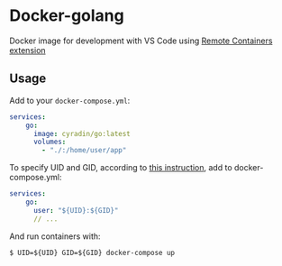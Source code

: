# Docker-golang

Docker image for development with VS Code using [Remote Containers extension](https://code.visualstudio.com/docs/remote/containers)

## Usage

Add to your `docker-compose.yml`:

```yaml
services:
    go:
      image: cyradin/go:latest
      volumes:
        - "./:/home/user/app"
```


To specify UID and GID, according to [this instruction](https://dev.to/acro5piano/specifying-user-and-group-in-docker-i2e), add to docker-compose.yml:
```yaml
services:
    go:
      user: "${UID}:${GID}"
      // ...
```

And run containers with:
```shell
$ UID=${UID} GID=${GID} docker-compose up
```